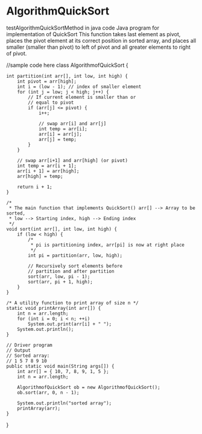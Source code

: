 # AlgorithmQuickSort
testAlgorithmQuickSortMethod in java code 
 Java program for implementation of QuickSort
This function takes last element as pivot, places the pivot element at its correct position in sorted array, and places all smaller (smaller than pivot) to left of pivot and all greater elements to right of pivot. 

//sample code here
class AlgorithmofQuickSort {

	int partition(int arr[], int low, int high) {
		int pivot = arr[high];
		int i = (low - 1); // index of smaller element
		for (int j = low; j < high; j++) {
			// If current element is smaller than or
			// equal to pivot
			if (arr[j] <= pivot) {
				i++;

				// swap arr[i] and arr[j]
				int temp = arr[i];
				arr[i] = arr[j];
				arr[j] = temp;
			}
		}

		// swap arr[i+1] and arr[high] (or pivot)
		int temp = arr[i + 1];
		arr[i + 1] = arr[high];
		arr[high] = temp;

		return i + 1;
	}

	/*
	 * The main function that implements QuickSort() arr[] --> Array to be sorted,
	 * low --> Starting index, high --> Ending index
	 */
	void sort(int arr[], int low, int high) {
		if (low < high) {
			/*
			 * pi is partitioning index, arr[pi] is now at right place
			 */
			int pi = partition(arr, low, high);

			// Recursively sort elements before
			// partition and after partition
			sort(arr, low, pi - 1);
			sort(arr, pi + 1, high);
		}
	}

	/* A utility function to print array of size n */
	static void printArray(int arr[]) {
		int n = arr.length;
		for (int i = 0; i < n; ++i)
			System.out.print(arr[i] + " ");
		System.out.println();
	}

	// Driver program
	// Output
	// Sorted array:
	// 1 5 7 8 9 10
	public static void main(String args[]) {
		int arr[] = { 10, 7, 8, 9, 1, 5 };
		int n = arr.length;

		AlgorithmofQuickSort ob = new AlgorithmofQuickSort();
		ob.sort(arr, 0, n - 1);

		System.out.println("sorted array");
		printArray(arr);
	}
}

